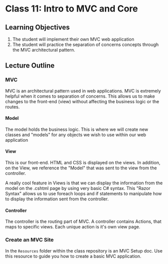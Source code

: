 # Class 11: Intro to MVC and Core

## Learning Objectives
1. The student will implement their own MVC web application
1. The student will practice the separation of concerns concepts through the MVC architectural pattern.

## Lecture Outline

### MVC
MVC is an architectural pattern used in web applications. 
MVC is extremely helpful when it comes to separation of concerns. 
This allows us to make changes to the front-end (view) without 
affecting the business logic or the routes. 

#### Model
The model holds the business logic. This is where
we will create new classes and "models" for any objects
we wish to use within our web application

#### View
This is our front-end. HTML and CSS is displayed on 
the views. In addition, on the View, we reference the "Model" that was sent to the view from the controller. 

A really cool feature in Views is that we can display the information
from the model on the .cshtml page by using very basic C# syntax.
This "Razor Syntax" allows us to use foreach loops and if statements
to manipulate how to display the information sent from the controller. 

#### Controller

The controller is the routing part of MVC. A controller contains
Actions, that maps to specific views. Each unique action is it's own 
view page. 

### Create an MVC Site

In the `Resources` folder within the class repository is an MVC Setup doc. Use this resource to guide you how to create a basic MVC application.
